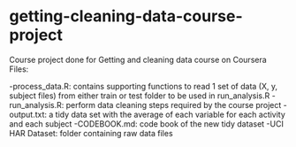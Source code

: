 # getting-cleaning-data-course-project
Course project done for Getting and cleaning data course on Coursera Files:

-process_data.R: contains supporting functions to read 1 set of data (X, y, subject files) from either train or test folder to be used in run_analysis.R
-run_analysis.R: perform data cleaning steps required by the course project
-output.txt: a tidy data set with the average of each variable for each activity and each subject
-CODEBOOK.md: code book of the new tidy dataset
-UCI HAR Dataset: folder containing raw data files
